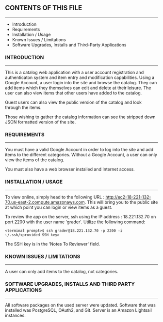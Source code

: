 ## CONTENTS OF THIS FILE
------------------------
* Introduction
* Requirements
* Installation / Usage
* Known Issues / Limitations
* Software Upgrades, Installs and Third-Party Applications 

### INTRODUCTION
----------------
This is a catalog web application with a user account registration and authenticaton system and item entry and modification capabilities. 
Using a Google Account, a user login into the site and browse the catalog. They can add items which they themselves can edit and delete at their leisure. The user can also view items that other users have added to the catalog. 

Guest users can also view the public version of the catalog and look through the items. 

Those wishing to gather the catalog information can see the stripped down JSON formatted version of the site.


### REQUIREMENTS
----------------
You must have a valid Google Account in order to log into the site and add items to the different categories. Without a Google Account, a user can only view the items of the catalog.

You must also have a web browser installed and Internet access. 


### INSTALLATION / USAGE
------------------------
To view online, simply head to the following URL : http://ec2-18-221-132-70.us-east-2.compute.amazonaws.com. This will bring you to the public site at which point you can login or view items as a guest.

To review the app on the server, ssh using the IP address : 18.221.132.70 on port 2200 with the user name 'grader'. Utilize the following command:

`<terminal prompt>$ ssh grader@18.221.132.70 -p 2200 -i ~/.ssh/<provided SSH key>`

The SSH key is in the 'Notes To Reviewer' field. 


### KNOWN ISSUES / LIMITATIONS
------------------------------- 
A user can only add items to the catalog, not categories.


### SOFTWARE UPGRADES, INSTALLS AND THIRD PARTY APPLICATIONS 
------------------------------------------------------------
All software packages on the used server were updated. Software that was installed was PostgreSQL, OAuth2, and Git. Server is an Amazon Lightsail instances.

